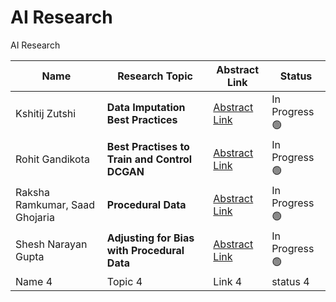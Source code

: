 # AI Research
AI Research

| Name           | Research Topic                 | Abstract Link | Status |
|----------------|--------------------------------|---------------|--------|
|Kshitij Zutshi|**Data Imputation Best Practices**|[Abstract Link](https://github.com/aiskunks/AI_Research/tree/main/data-imputation-best-practices)| In Progress 🟢  |
|Rohit Gandikota|**Best Practises to Train and Control DCGAN**|[Abstract Link](https://github.com/aiskunks/AI_Research/blob/main/dc-gan-best-practices/README.md)| In Progress 🟢  |
|Raksha Ramkumar, Saad Ghojaria|**Procedural Data**|[Abstract Link](https://github.com/aiskunks/AI_Research/blob/main/Procedural%20Data/README.md)| In Progress 🟢 |
|Shesh Narayan Gupta|**Adjusting for Bias with Procedural Data**|[Abstract Link](https://github.com/aiskunks/AI_Research/tree/main/Adjustin_bias_using_procedural_data/README.md)| In Progress 🟢 |
|    Name 4            |    Topic 4                            |    Link 4           |  status 4      |

